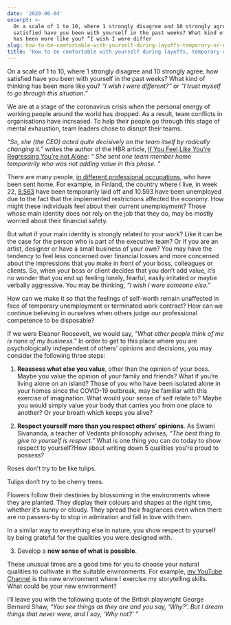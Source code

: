 ```yaml
---
date: '2020-06-04'
excerpt: >-
  On a scale of 1 to 10, where 1 strongly disagree and 10 strongly agree, how
  satisfied have you been with yourself in the past weeks? What kind of thinking
  has been more like you? “I wish I were differ
slug: how-to-be-comfortable-with-yourself-during-layoffs-temporary-or-not
title: 'How to be comfortable with yourself during layoffs, temporary or not?'
---
```


On a scale of 1 to 10, where 1 strongly disagree and 10 strongly agree, how satisfied have you been with yourself in the past weeks? What kind of thinking has been more like you? *“I wish I were different?”* or *“I trust myself to go through this situation.”*



We are at a stage of the coronavirus crisis when the personal energy of working people around the world has dropped. As a result, team conflicts in organisations have increased. To help their people go through this stage of mental exhaustion, team leaders chose to disrupt their teams.



*“So, she (the CEO) acted quite decisively on the team itself by radically changing it.”* writes the author of the HBR article, [If You Feel Like You’re Regressing You’re not Alone](https://hbr.org/2020/05/if-you-feel-like-youre-regressing-youre-not-alone?utm_medium=email&utm_source=newsletter_weekly&utm_campaign=weeklyhotlist_activesubs&utm_content=signinnudge&referral=00202&deliveryName=DM82424): *“ She sent one team member home temporarily who was not adding value in this phase. ”*



There are many people, [in different professional occupations](https://yle.fi/uutiset/osasto/news/young_women_among_worst_hit_by_coronavirus_job_cuts/11340180), who have been sent home. For example, in Finland, the country where I live, in week 22, [8.563](https://www.statista.com/statistics/1111547/coronavirus-impact-on-job-losses-and-temporary-layoffs-in-finland/) have been temporarily laid off and 10.593 have been unemployed due to the fact that the implemented restrictions affected the economy. How might these individuals feel about their current unemployment? Those whose main identity does not rely on the job that they do, may be mostly worried about their financial safety.



But what if your main identity is strongly related to your work? Like it can be the case for the person who is part of the executive team? Or if you are an artist, designer or have a small business of your own? You may have the tendency to feel less concerned over financial losses and more concerned about the impressions that you make in front of your boss, colleagues or clients. So, when your boss or client decides that you don’t add value, it’s no wonder that you end up feeling lonely, fearful, easily irritated or maybe verbally aggressive. You may be thinking, *“I wish I were someone else.”*



How can we make it so that the feelings of self-worth remain unaffected in face of temporary unemployment or terminated work contract? How can we continue believing in ourselves when others judge our professional competence to be disposable?



If we were Eleanor Roosevelt, we would say, *"What other people think of me is none of my business.”* In order to get to this place where you are psychologically independent of others’ opinions and decisions, you may consider the following three steps:



1. **Reassess what else you value**, other than the opinion of your boss. Maybe you value the opinion of your family and friends? What if you’re living alone on an island? Those of you who have been isolated alone in your homes since the COVID-19 outbreak, may be familiar with this exercise of imagination. What would your sense of self relate to? Maybe you would simply value your body that carries you from one place to another? Or your breath which keeps you alive?


2. **Respect yourself more than you respect others’ opinions**. As Swami Sivananda, a teacher of Vedanta philosophy advises, *“The best thing to give to yourself is respect.”* What is one thing you can do today to show respect to yourself?How about writing down 5 qualities you’re proud to possess?



Roses don’t try to be like tulips.



Tulips don’t try to be cherry trees.



Flowers follow their destinies by blossoming in the environments where they are planted. They display their colours and shapes at the right time, whether it’s sunny or cloudy. They spread their fragrances even when there are no passers-by to stop in admiration and fall in love with them.



In a similar way to everything else in nature, you show respect to yourself by being grateful for the qualities you were designed with.



3. Develop a **new sense of what is possible**.



These unusual times are a good time for you to choose your natural qualities to cultivate in the suitable environments. For example, [my YouTube Channel](https://www.youtube.com/channel/UCGzpMEGbmCFxLrb9GnkTprQ?view_as=subscriber) is the new environment where I exercise my storytelling skills. What could be your new environment?



I’ll leave you with the following quote of the British playwright George Bernard Shaw, *“You see things as they are and you say, ‘Why?’. But I dream things that never were, and I say, ‘Why not?’ ”*
